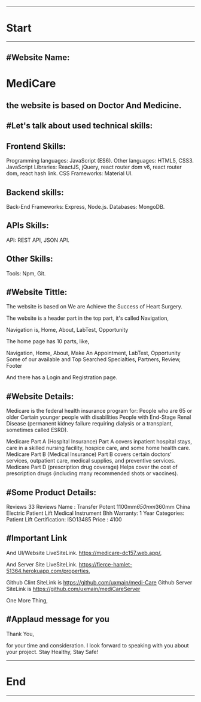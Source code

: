 --------------------------------------------------------------------------------------------------------------------------------------------------------


Start
=====


--------------------------------------------------------------------------------------------------------------------------------------------------------




#Website Name:
--------------

MediCare
========



the website is based on  Doctor And Medicine.
---------------------------------------------






#Let's talk about used technical skills:
-----------------------------------------



Frontend Skills:
----------------
Programming languages: JavaScript (ES6).
Other languages: HTML5, CSS3.
JavaScript Libraries: ReactJS, jQuery, react router dom v6, react router dom, react hash link.
CSS Frameworks:  Material UI.


Backend skills:
---------------
Back-End Frameworks: Express, Node.js. 
Databases: MongoDB.


APIs Skills:
------------
API:  REST API, JSON API.


Other Skills:
-------------
Tools: Npm, Git.


#Website Tittle:
-----------------




The website is based on We are Achieve the Success of Heart Surgery.

The website is a header part in the top part, it's called Navigation,

Navigation is, 
Home, 
About,
LabTest,
Opportunity






The home page has 10 parts, 
like, 

Navigation, 
Home, 
About,
Make An Appointment,
LabTest,
Opportunity
Some of our available and Top Searched Specialties,
Partners, 
Review, 
Footer 


And there has a Login and Registration page.



#Website Details:
-----------------
Medicare is the federal health insurance program for:
People who are 65 or older
Certain younger people with disabilities
People with End-Stage Renal Disease (permanent kidney failure requiring dialysis or a transplant, sometimes called ESRD).

Medicare Part A (Hospital Insurance)
Part A covers inpatient hospital stays, care in a skilled nursing facility, hospice care, and some home health care.
Medicare Part B (Medical Insurance)
Part B covers certain doctors' services, outpatient care, medical supplies, and preventive services.
Medicare Part D (prescription drug coverage)
Helps cover the cost of prescription drugs (including many recommended shots or vaccines).



#Some Product Details:
----------------------
Reviews 33 Reviews
Name : Transfer Potent 1100mm*650mm*360mm China Electric Patient Lift Medical Instrument Bhh
Warranty: 1 Year
Categories: Patient Lift
Certification: ISO13485
Price : 4100









#Important Link
----------------




And UI/Website LiveSiteLink.  https://medicare-dc157.web.app/,

And Server Site  LiveSiteLink. https://fierce-hamlet-51364.herokuapp.com/properties,




Github Clint SiteLink is https://github.com/uxmain/medi-Care
Github Server SiteLink is https://github.com/uxmain/mediCareServer





One More Thing,


#Applaud message for you
-------------------------


Thank You,

for your time and consideration. I look forward to speaking with you about your project.
Stay Healthy, Stay Safe!







--------------------------------------------------------------------------------------------------------------------------------------------------------


End
=====


--------------------------------------------------------------------------------------------------------------------------------------------------------
